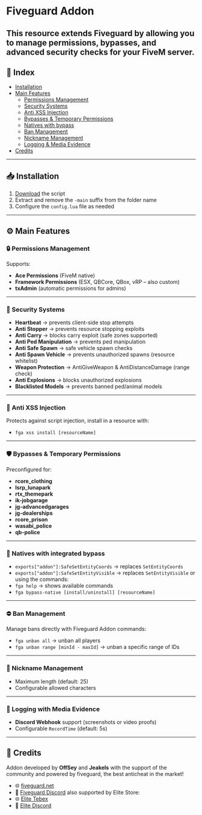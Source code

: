 # Fiveguard Addon
This resource extends **Fiveguard** by allowing you to manage permissions, bypasses, and advanced security checks for your FiveM server.
---
## 📑 Index
* [Installation](#-installation)
* [Main Features](#%EF%B8%8F-main-features)
  * [Permissions Management](#-permissions-management)
  * [Security Systems](#-security-systems)
  * [Anti XSS Injection](#-anti-xss-injection)
  * [Bypasses & Temporary Permissions](#%EF%B8%8F-bypasses--temporary-permissions)
  * [Natives with bypass](#-natives-with-integrated-bypass)
  * [Ban Management](#-ban-management)
  * [Nickname Management](#-nickname-management)
  * [Logging & Media Evidence](#-logging-with-media-evidence)
* [Credits](#-credits)
---
## 📥 Installation
1. [Download](https://github.com/OffSey/addon/archive/refs/heads/main.zip) the script
2. Extract and remove the `-main` suffix from the folder name
3. Configure the `config.lua` file as needed
---
## ⚙️ Main Features
### 🔒 Permissions Management
Supports:
* **Ace Permissions** (FiveM native)
* **Framework Permissions** (ESX, QBCore, QBox, vRP – also custom)
* **txAdmin** (automatic permissions for admins)
---
### 🚨 Security Systems
* **Heartbeat** → prevents client-side stop attempts
* **Anti Stopper** → prevents resource stopping exploits
* **Anti Carry** → blocks carry exploit (safe zones supported)
* **Anti Ped Manipulation** → prevents ped manipulation
* **Anti Safe Spawn** → safe vehicle spawn checks
* **Anti Spawn Vehicle** → prevents unauthorized spawns (resource whitelist)
* **Weapon Protection** → AntiGiveWeapon & AntiDistanceDamage (range check)
* **Anti Explosions** → blocks unauthorized explosions
* **Blacklisted Models** → prevents banned ped/animal models
---
### 🔰 Anti XSS Injection
Protects against script injection, install in a resource with:
* `fga xss install [resourceName]`
---
### 🛡️ Bypasses & Temporary Permissions
Preconfigured for:
* **rcore\_clothing**
* **lsrp\_lunapark**
* **rtx\_themepark**
* **ik-jobgarage**
* **jg-advancedgarages**
* **jg-dealerships**
* **rcore\_prison**
* **wasabi\_police**
* **qb-police**
---
### 🧰 Natives with integrated bypass
* `exports["addon"]:SafeSetEntityCoords` → replaces `SetEntityCoords`
* `exports["addon"]:SafeSetEntityVisible` → replaces `SetEntityVisible`
or using the commands:
* `fga help` → shows available commands
* `fga bypass-native [install/uninstall] [resourceName]`
---
### ⛔ Ban Management
Manage bans directly with Fiveguard Addon commands:
* `fga unban all` → unban all players
* `fga unban range [minId - maxId]` → unban a specific range of IDs
---
### 📜 Nickname Management
* Maximum length (default: 25)
* Configurable allowed characters
---
### 📡 Logging with Media Evidence
* **Discord Webhook** support (screenshots or video proofs)
* Configurable `RecordTime` (default: 5s)
---
## 🙌 Credits
Addon developed by **OffSey** and **Jeakels** with the support of the community and powered by fiveguard, the best anticheat in the market!
* 🌐 [fiveguard.net](https://fiveguard.net)
* 💬 [Fiveguard Discord](https://discord.gg/fiveguard)
also supported by Elite Store:
* 🌐 [Elite Tebex](https://elitedevelopment.tebex.io/)
* 💬 [Elite Discord](https://discord.gg/b8jpP82MqJ)
